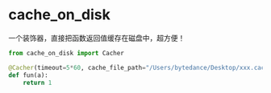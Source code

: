 # cache_on_disk
一个装饰器，直接把函数返回值缓存在磁盘中，超方便！
```python
from cache_on_disk import Cacher

@Cacher(timeout=5*60, cache_file_path="/Users/bytedance/Desktop/xxx.cache")
def fun(a):
    return 1 
```
